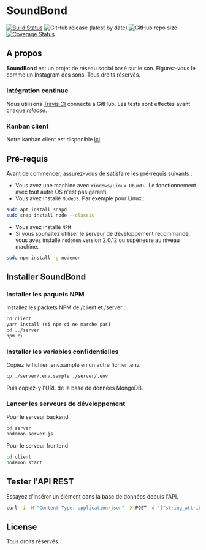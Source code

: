 # SoundBond

[![Build Status](https://app.travis-ci.com/gu1lhem/soundbond.svg?token=7WD7QLSzFYsXRujYsxQ5&branch=develop)](https://app.travis-ci.com/gu1lhem/soundbond)
![GitHub release (latest by date)](https://img.shields.io/github/v/release/gu1lhem/soundbond)
![GitHub repo size](https://img.shields.io/github/repo-size/gu1lhem/soundbond)
[![Coverage Status](https://coveralls.io/repos/github/gu1lhem/soundbond/badge.svg)](https://coveralls.io/github/gu1lhem/soundbond)
## A propos

__SoundBond__ est un projet de réseau social basé sur le son. Figurez-vous le comme un Instagram des sons. Tous droits réservés.

### Intégration continue

Nous utilisons [Travis CI](https://travis-ci.org/) connecté à GitHub. Les tests sont effectés avant chaque _release_.

### Kanban client

Notre kanban client est disponible [ici]([ici](https://github.com/gu1lhem/soundbond/projects)).

## Pré-requis

Avant de commencer, assurez-vous de satisfaire les pré-requis suivants :

* Vous avez une machine avec `Windows/Linux Ubuntu`. Le fonctionnement avec tout autre OS n'est pas garanti.
* Vous avez installé `NodeJS`. Par exemple pour Linux :

``` bash
sudo apt install snapd
sudo snap install node --classic
```

* Vous avez installé `NPM`
* Si vous souhaitez utiliser le serveur de développement recommandé, vous avez installé `nodemon` version 2.0.12 ou supérieure au niveau machine.

``` bash
sudo npm install -g nodemon
```

## Installer SoundBond

### Installer les paquets NPM

Installez les packets NPM de /client et /server :

``` bash
cd client
yarn install (si npm ci ne marche pas)
cd ../server
npm ci
```

### Installer les variables confidentielles

Copiez le fichier .env.sample en un autre fichier .env.

``` bash
cp ./server/.env.sample ./server/.env
```

Puis copiez-y l'URL de la base de données MongoDB.

### Lancer les serveurs de développement

Pour le serveur backend

``` bash
cd server
nodemon server.js
```

Pour le serveur frontend

``` bash
cd client
nodemon start
```

## Tester l'API REST

Essayez d'insérer un élément dans la base de données depuis l'API.

``` bash
curl -i -H "Content-Type: application/json" -X POST -d '{"string_attribute":"hello world"}' http://localhost:5000/example/add
```

## License

Tous droits réservés.
